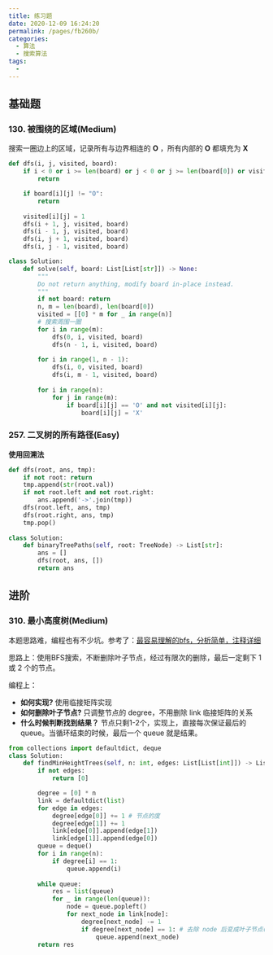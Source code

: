 ```yaml
---
title: 练习题
date: 2020-12-09 16:24:20
permalink: /pages/fb260b/
categories:
  - 算法
  - 搜索算法
tags:
  - 
---
```


## 基础题

### 130. 被围绕的区域(Medium) 

搜索一圈边上的区域，记录所有与边界相连的 **O** ，所有内部的 **O** 都填充为 **X**

```python
def dfs(i, j, visited, board):
    if i < 0 or i >= len(board) or j < 0 or j >= len(board[0]) or visited[i][j]:
        return 

    if board[i][j] != "O":
        return 
    
    visited[i][j] = 1
    dfs(i + 1, j, visited, board)
    dfs(i - 1, j, visited, board)
    dfs(i, j + 1, visited, board)
    dfs(i, j - 1, visited, board)

class Solution:
    def solve(self, board: List[List[str]]) -> None:
        """
        Do not return anything, modify board in-place instead.
        """
        if not board: return 
        n, m = len(board), len(board[0])
        visited = [[0] * m for _ in range(n)]
        # 搜索周围一圈
        for i in range(m):
            dfs(0, i, visited, board)
            dfs(n - 1, i, visited, board)
        
        for i in range(1, n - 1):
            dfs(i, 0, visited, board)
            dfs(i, m - 1, visited, board)
        
        for i in range(n):
            for j in range(m):
                if board[i][j] == 'O' and not visited[i][j]:
                    board[i][j] = 'X'
```

### 257. 二叉树的所有路径(Easy)

**使用回溯法**

```python
def dfs(root, ans, tmp):
    if not root: return 
    tmp.append(str(root.val))
    if not root.left and not root.right:
        ans.append('->'.join(tmp))
    dfs(root.left, ans, tmp)
    dfs(root.right, ans, tmp)
    tmp.pop()
        
class Solution:
    def binaryTreePaths(self, root: TreeNode) -> List[str]:
        ans = []
        dfs(root, ans, [])
        return ans 
```

## 进阶

### 310. 最小高度树(Medium)

本题思路难，编程也有不少坑。参考了：[最容易理解的bfs，分析简单，注释详细](https://leetcode-cn.com/problems/minimum-height-trees/solution/zui-rong-yi-li-jie-de-bfsfen-xi-jian-dan-zhu-shi-x/)

思路上：使用BFS搜索，不断删除叶子节点，经过有限次的删除，最后一定剩下 1 或 2 个的节点。

编程上：

- **如何实现?**  使用临接矩阵实现
- **如何删除叶子节点?**  只调整节点的 degree，不用删除 link 临接矩阵的关系
- **什么时候判断找到结果？** 节点只剩1-2个，实现上，直接每次保证最后的queue。当循环结束的时候，最后一个 queue 就是结果。

```python
from collections import defaultdict, deque 
class Solution:
    def findMinHeightTrees(self, n: int, edges: List[List[int]]) -> List[int]:
        if not edges: 
            return [0]

        degree = [0] * n
        link = defaultdict(list)
        for edge in edges:
            degree[edge[0]] += 1 # 节点的度
            degree[edge[1]] += 1
            link[edge[0]].append(edge[1])
            link[edge[1]].append(edge[0])
        queue = deque()
        for i in range(n):
            if degree[i] == 1:
                queue.append(i)
            
        while queue:
            res = list(queue)
            for _ in range(len(queue)):
                node = queue.popleft()
                for next_node in link[node]:
                    degree[next_node] -= 1 
                    if degree[next_node] == 1: # 去除 node 后变成叶子节点(度为1)
                        queue.append(next_node)
        return res
```


